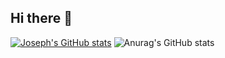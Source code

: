 ## Hi there 👋

[![Joseph's GitHub stats](https://github-readme-stats.vercel.app/api?username=JosephTHDVy)](https://github.com/JosephTHDVy/github-readme-stats)
![Anurag's GitHub stats](https://github-readme-stats.vercel.app/api?username=JosephTHDVy&show_icons=true)
